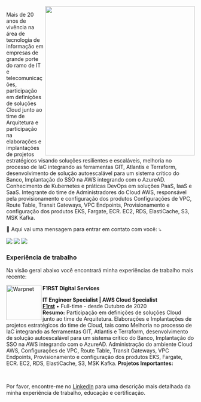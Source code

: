 <img src="https://raw.githubusercontent.com/MicaelliMedeiros/micaellimedeiros/master/image/computer-illustration.png" min-width="400px" max-width="400px" width="400px" align="right">

<p align="left"> 
      Mais de 20 anos de vivência na área de tecnologia de informação em empresas de grande porte do ramo de IT e telecomunicações, participação em definições de soluções Cloud junto ao time de Arquitetura e participação na elaborações e implantações de projetos estratégicos visando soluções resilientes e escaláveis, melhoria no processo de IaC integrando as ferramentas GIT, Atlantis e Terraform, desenvolvimento de solução autoescalável para um sistema crítico do Banco, Implantação do SSO na AWS integrando com o AzureAD. Conhecimento de Kubernetes e práticas DevOps em soluções PaaS, IaaS e SaaS. Integrante do time de Administradores do Cloud AWS, responsável pela provisionamento e configuração dos produtos Configurações de VPC, Route Table, Transit Gateways, VPC Endpoints, Provisionamento e configuração dos produtos EKS, Fargate, ECR. EC2, RDS, ElastiCache, S3, MSK Kafka.
</p>


<p align="left">
  💌 Aqui vai uma mensagem para entrar em contato com você: ⤵️
</p>

<p align="left">
  <a href="mailto:diegoagustobrabo@gmail.com" alt="Gmail">
  <img src="https://img.shields.io/badge/-Gmail-FF0000?style=flat-square&labelColor=FF0000&logo=gmail&logoColor=white&link=mailto:diegoagustobrabo@gmail.com" /></a>

  <a href="https://www.linkedin.com/in/diego-brabo-58230616" alt="LinkedIn">
  <img src="https://img.shields.io/badge/-Linkedin-0e76a8?style=flat-square&logo=Linkedin&logoColor=white&link=https://www.linkedin.com/in/diego-brabo-58230616" /></a>

  <a href="https://whas.me/olxKATAKK7" alt="WhatsApp">
  <img src="https://img.shields.io/badge/-WhatsApp-25d366?style=flat-square&labelColor=25d366&logo=whatsapp&logoColor=white&link=API-DO-SEU-WHATSAPP"/></a>

</p>


### Experiência de trabalho

Na visão geral abaixo você encontrará minha experiências de trabalho mais recente:

<img align="left" height="94px" width="94px" alt="Warpnet" src="https://media.licdn.com/dms/image/D4D0BAQG3PEnixOt3Ig/company-logo_100_100/0/1687986446542?e=1701907200&v=beta&t=nxLtlTBJHAWVdLsldnT7o8ZG2oB6vhpjqxZMe-5fOg4"/> **F1RST Digital Services**

**IT Engineer Specialist | AWS Cloud Specialist** \
[**F1rst**](https://www.f1rst.com.br/first/) • Full-time - desde Outubro de 2020 \
**Resumo:** Participação em definições de soluções Cloud junto ao time de Arquitetura.
Elaborações e Implantações de projetos estratégicos do time de Cloud, tais como Melhoria no processo de IaC integrando as ferramentas GIT, Atlantis e Terraform, desenvolvimento de solução autoescalável para um sistema crítico do Banco, Implantação do SSO na AWS integrando com o AzureAD.
Administração do ambiente Cloud AWS, Configurações de VPC, Route Table, Transit Gateways, VPC Endpoints, Provisionamento e configuração dos produtos EKS, Fargate, ECR. EC2, RDS, ElastiCache, S3, MSK Kafka.
**Projetos Importantes:**

<br/>

Por favor, encontre-me no [LinkedIn](https://www.linkedin.com/in/diego-brabo-58230616/) para uma descrição mais detalhada da minha experiência de trabalho, educação e certificação.
